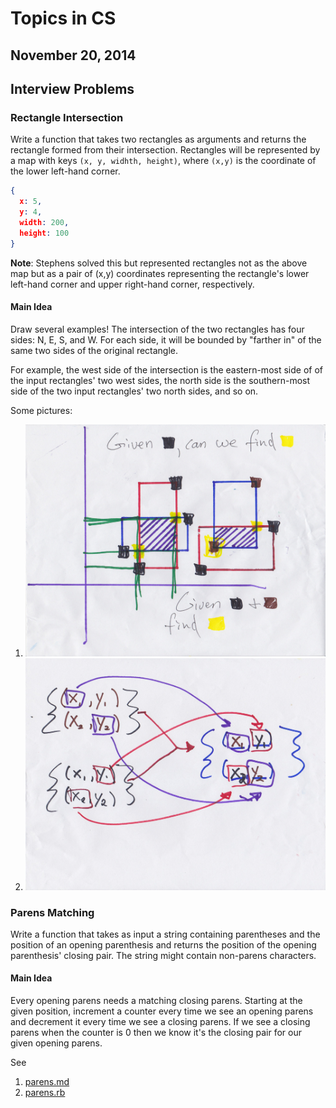 # Topics in CS

## November 20, 2014

## Interview Problems

### Rectangle Intersection

Write a function that takes two rectangles as arguments and returns the rectangle formed from their intersection.  Rectangles will be represented by a map with keys `(x, y, widhth, height)`, where `(x,y)` is the coordinate of the lower left-hand corner.

```json
{
  x: 5,
  y: 4,
  width: 200,
  height: 100
}
```

**Note**: Stephens solved this but represented rectangles not as the above map but as a pair of (x,y) coordinates representing the rectangle's lower left-hand corner and upper right-hand corner, respectively.

#### Main Idea

Draw several examples!  The intersection of the two rectangles has four sides: N, E, S, and W.  For each side, it will be bounded by "farther in" of the same two sides of the original rectangle.

For example, the west side of the intersection is the eastern-most side of  of the input rectangles' two west sides, the north side is the southern-most side of the two input rectangles' two north sides, and so on.

Some pictures:

1. ![Abstracting the intersection problem](rectangle-intersect-abstraction.jpg)
2. ![Choosing parameters](rectangle-intersect-arguments.jpg)

### Parens Matching

Write a function that takes as input a string containing parentheses and the position of an opening parenthesis and returns the position of the opening parenthesis' closing pair.  The string might contain non-parens characters.

#### Main Idea

Every opening parens needs a matching closing parens.  Starting at the given position, increment a counter every time we see an opening parens and decrement it every time we see a closing parens.  If we see a closing parens when the counter is 0 then we know it's the closing pair for our given opening parens.

See

1. [parens.md](parens.md)
2. [parens.rb](parens.rb)
